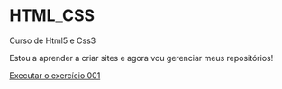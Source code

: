 # HTML_CSS
 Curso de Html5 e Css3

 Estou a aprender a criar sites e agora vou gerenciar meus repositórios!

 <a href= "https://tp810.github.io/HTML_CSS/Exercicio/Ex001">Executar o exercício 001</a>
